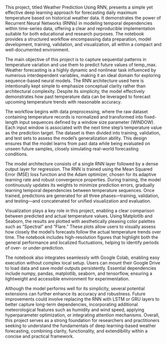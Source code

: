 This project, titled Weather Prediction Using RNN, presents a simple yet effective deep learning approach for forecasting daily maximum temperature based on historical weather data. It demonstrates the power of Recurrent Neural Networks (RNNs) in modeling temporal dependencies within time-series data, offering a clear and reproducible implementation suitable for both educational and research purposes. The notebook provides a structured workflow encompassing data preparation, model development, training, validation, and visualization, all within a compact and well-documented environment.

The main objective of this project is to capture sequential patterns in temperature variation and use them to predict future values of temp_max. Weather forecasting is a highly dynamic and nonlinear task influenced by numerous interdependent variables, making it an ideal domain for exploring sequence-based neural models. The RNN architecture used here is intentionally kept simple to emphasize conceptual clarity rather than architectural complexity. Despite its simplicity, the model effectively demonstrates how past temperature data can be leveraged to forecast upcoming temperature trends with reasonable accuracy.

The workflow begins with data preprocessing, where the raw dataset containing temperature records is normalized and transformed into fixed-length input sequences defined by a window size parameter (WINDOW). Each input window is associated with the next time step’s temperature value as the prediction target. The dataset is then divided into training, validation, and test sets to assess the model’s generalization ability. This design ensures that the model learns from past data while being evaluated on unseen future samples, closely simulating real-world forecasting conditions.

The model architecture consists of a single RNN layer followed by a dense output layer for regression. The RNN is trained using the Mean Squared Error (MSE) loss function and the Adam optimizer, chosen for its adaptive learning rate and robust convergence properties. During training, the model continuously updates its weights to minimize prediction errors, gradually learning temporal dependencies between temperature sequences. Once trained, predictions are generated for all three phases—training, validation, and testing—and concatenated for unified visualization and evaluation.

Visualization plays a key role in this project, enabling a clear comparison between predicted and actual temperature values. Using Matplotlib and Seaborn, the results are plotted with aesthetically pleasing color palettes such as “Spectral” and “Flare.” These plots allow users to visually assess how closely the model’s forecasts follow the actual temperature trends over time. The notebook includes high-resolution figures that highlight both the general performance and localized fluctuations, helping to identify periods of over- or under-prediction.

The notebook also integrates seamlessly with Google Colab, enabling easy execution without complex local setup. Users can mount their Google Drive to load data and save model outputs persistently. Essential dependencies include numpy, pandas, matplotlib, seaborn, and tensorflow, ensuring a lightweight and accessible environment for experimentation.

Although the model performs well for its simplicity, several potential extensions can further enhance its accuracy and robustness. Future improvements could involve replacing the RNN with LSTM or GRU layers to better capture long-term dependencies, incorporating additional meteorological features such as humidity and wind speed, applying hyperparameter optimization, or integrating attention mechanisms. Overall, this project serves as a strong foundation for researchers and practitioners seeking to understand the fundamentals of deep learning-based weather forecasting, combining clarity, functionality, and extendibility within a concise and practical framework.
